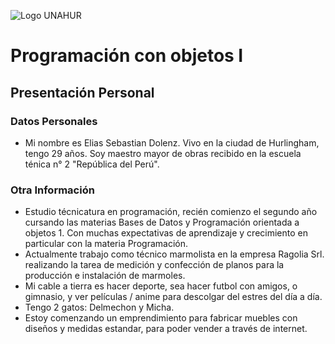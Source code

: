 ![Logo UNAHUR](./UNAHUR.png)

# Programación con objetos I
## Presentación Personal

### Datos Personales
- Mi nombre es Elias Sebastian Dolenz. Vivo en la ciudad de Hurlingham, tengo 29 años. Soy maestro mayor de obras recibido en la escuela ténica n° 2 "República del Perú". 


### Otra Información
- Estudio técnicatura en programación, recién comienzo el segundo año cursando las materias Bases de Datos y Programación orientada a objetos 1. Con muchas expectativas de aprendizaje y crecimiento en particular con la materia Programación.
- Actualmente trabajo como técnico marmolista en la empresa Ragolia Srl. realizando la tarea de medición y confección de planos para la producción e instalación de marmoles.
- Mi cable a tierra es hacer deporte, sea hacer futbol con amigos, o gimnasio, y ver películas / anime para descolgar del estres del día a día.
- Tengo 2 gatos: Delmechon y Micha.
- Estoy comenzando un emprendimiento para fabricar muebles con diseños y medidas estandar, para poder vender a través de internet.

